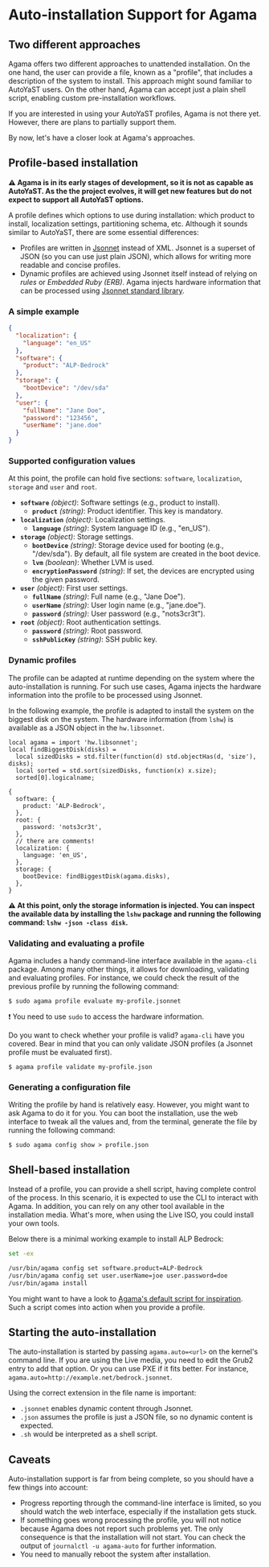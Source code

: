 # Auto-installation Support for Agama

## Two different approaches

Agama offers two different approaches to unattended installation. On the one hand, the user can
provide a file, known as a "profile", that includes a description of the system to install. This
approach might sound familiar to AutoYaST users. On the other hand, Agama can accept just a plain
shell script, enabling custom pre-installation workflows.

If you are interested in using your AutoYaST profiles, Agama is not there yet. However, there are
plans to partially support them.

By now, let's have a closer look at Agama's approaches.

## Profile-based installation

**:warning: Agama is in its early stages of development, so it is not as capable as AutoYaST. As the
the project evolves, it will get new features but do not expect to support all AutoYaST options.**

A profile defines which options to use during installation: which product to install, localization
settings, partitioning schema, etc. Although it sounds similar to AutoYaST, there are some essential
differences:

* Profiles are written in [Jsonnet](https://jsonnet.org/) instead of XML. Jsonnet is a superset of
  JSON (so you can use just plain JSON), which allows for writing more readable and concise
  profiles.
* Dynamic profiles are achieved using Jsonnet itself instead of relying on *rules* or *Embedded Ruby
  (ERB)*. Agama injects hardware information that can be processed using [Jsonnet standard
  library](https://jsonnet.org/ref/stdlib.html).

### A simple example

```json
{
  "localization": {
    "language": "en_US"
  },
  "software": {
    "product": "ALP-Bedrock"
  },
  "storage": {
    "bootDevice": "/dev/sda"
  },
  "user": {
    "fullName": "Jane Doe",
    "password": "123456",
    "userName": "jane.doe"
  }
}
```
### Supported configuration values

At this point, the profile can hold five sections: `software`, `localization`, `storage` and `user`
and `root`.

- **`software`** *(object)*: Software settings (e.g., product to install).
  - **`product`** *(string)*: Product identifier. This key is mandatory.
- **`localization`** *(object)*: Localization settings.
  - **`language`** *(string)*: System language ID (e.g., "en_US").
- **`storage`** *(object)*: Storage settings.
  - **`bootDevice`** *(string)*: Storage device used for booting (e.g., "/dev/sda"). By default, all file system are created in the boot device.
  - **`lvm`** *(boolean)*: Whether LVM is used.
  - **`encryptionPassword`** *(string)*: If set, the devices are encrypted using the given password.
- **`user`** *(object)*: First user settings.
  - **`fullName`** *(string)*: Full name (e.g., "Jane Doe").
  - **`userName`** *(string)*: User login name (e.g., "jane.doe").
  - **`password`** *(string)*: User password (e.g., "nots3cr3t").
- **`root`** *(object)*: Root authentication settings.
  - **`password`** *(string)*: Root password.
  - **`sshPublicKey`** *(string)*: SSH public key.

### Dynamic profiles

The profile can be adapted at runtime depending on the system where the auto-installation is
running. For such use cases, Agama injects the hardware information into the profile to be processed
using Jsonnet.

In the following example, the profile is adapted to install the system on the biggest disk on the
system. The hardware information (from `lshw`) is available as a JSON object in the `hw.libsonnet`.

```jsonnet
local agama = import 'hw.libsonnet';
local findBiggestDisk(disks) =
  local sizedDisks = std.filter(function(d) std.objectHas(d, 'size'), disks);
  local sorted = std.sort(sizedDisks, function(x) x.size);
  sorted[0].logicalname;

{
  software: {
    product: 'ALP-Bedrock',
  },
  root: {
    password: 'nots3cr3t',
  },
  // there are comments!
  localization: {
    language: 'en_US',
  },
  storage: {
    bootDevice: findBiggestDisk(agama.disks),
  },
}
```

**:warning: At this point, only the storage information is injected. You can inspect the available
data by installing the `lshw` package and running the following command: `lshw -json -class disk`.**

### Validating and evaluating a profile

Agama includes a handy command-line interface available in the `agama-cli` package. Among many other
things, it allows for downloading, validating and evaluating profiles. For instance, we could check
the result of the previous profile by running the following command:

```
$ sudo agama profile evaluate my-profile.jsonnet
```

:exclamation: You need to use `sudo` to access the hardware information.

Do you want to check whether your profile is valid? `agama-cli` have you covered. Bear in mind that
you can only validate JSON profiles (a Jsonnet profile must be evaluated first).

```
$ agama profile validate my-profile.json
```

### Generating a configuration file

Writing the profile by hand is relatively easy. However, you might want to ask Agama to do it for
you. You can boot the installation, use the web interface to tweak all the values and, from the
terminal, generate the file by running the following command:

```
$ sudo agama config show > profile.json
```

## Shell-based installation

Instead of a profile, you can provide a shell script, having complete control of the process. In
this scenario, it is expected to use the CLI to interact with Agama. In addition, you can rely on
any other tool available in the installation media. What's more, when using the Live ISO, you could
install your own tools.

Below there is a minimal working example to install ALP Bedrock:

```sh
set -ex

/usr/bin/agama config set software.product=ALP-Bedrock
/usr/bin/agama config set user.userName=joe user.password=doe
/usr/bin/agama install
```

You might want to have a look to [Agama's default script for inspiration](./scripts/auto.sh). Such a
script comes into action when you provide a profile.

## Starting the auto-installation

The auto-installation is started by passing `agama.auto=<url>` on the kernel's command line. If you
are using the Live media, you need to edit the Grub2 entry to add that option. Or you can use PXE
if it fits better. For instance, `agama.auto=http://example.net/bedrock.jsonnet`.

Using the correct extension in the file name is important:

* `.jsonnet` enables dynamic content through Jsonnet.
* `.json` assumes the profile is just a JSON file, so no dynamic content is expected.
* `.sh` would be interpreted as a shell script.

## Caveats

Auto-installation support is far from being complete, so you should have a few things into account:

* Progress reporting through the command-line interface is limited, so you should watch the web
  interface, especially if the installation gets stuck.
* If something goes wrong processing the profile, you will not notice because Agama does not report
  such problems yet. The only consequence is that the installation will not start. You can check the
  output of `journalctl -u agama-auto` for further information.
* You need to manually reboot the system after installation.
